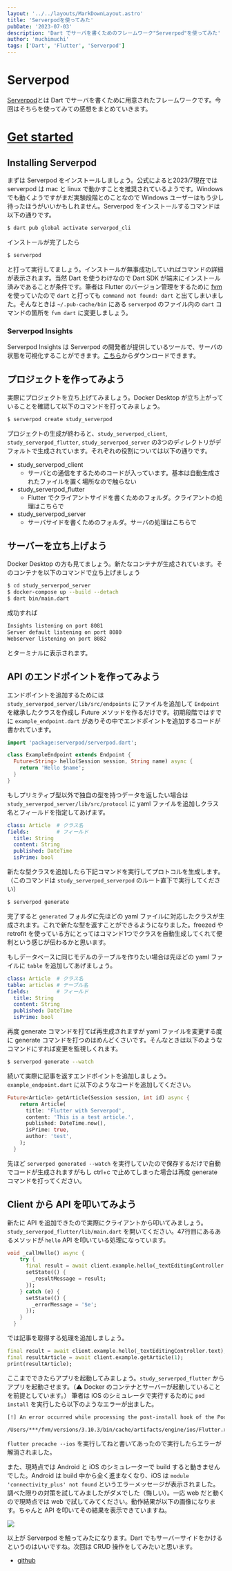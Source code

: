 ```yaml
---
layout: '../../layouts/MarkDownLayout.astro'
title: 'Serverpodを使ってみた'
pubDate: '2023-07-03'
description: 'Dart でサーバを書くためのフレームワーク"Serverpod"を使ってみた'
author: 'muchimuchi'
tags: ['Dart', 'Flutter', 'Serverpod']
---
```


# Serverpod
[Serverpod](https://serverpod.dev/)とは Dart でサーバを書くために用意されたフレームワークです。今回はそちらを使ってみての感想をまとめていきます。

# [Get started](https://docs.serverpod.dev/)
## Installing Serverpod
まずは Serverpod をインストールしましょう。公式によると2023/7現在では serverpod は mac と linux で動かすことを推奨されているようです。Windows でも動くようですがまだ実験段階とのことなので Windows ユーザーはもう少し待ったほうがいいかもしれません。Serverpod をインストールするコマンドは以下の通りです。

```bash
$ dart pub global activate serverpod_cli
```

インストールが完了したら

```bash
$ serverpod
```

と打って実行してましょう。インストールが無事成功していればコマンドの詳細が表示されます。当然 Dart を使うわけなので Dart SDK が端末にインストール済みであることが条件です。筆者は Flutter のバージョン管理をするために [fvm](https://fvm.app/) を使っていたので `dart` と打っても `command not found: dart` と出てしまいました。そんなときは `~/.pub-cache/bin` にある `serverpod` のファイル内の `dart` コマンドの箇所を `fvm dart` に変更しましょう。

### Serverpod Insights
Serverpod Insights は Serverpod の開発者が提供しているツールで、サーバの状態を可視化することができます。[こちら](https://docs.serverpod.dev/insights)からダウンロードできます。

## プロジェクトを作ってみよう
実際にプロジェクトを立ち上げてみましょう。Docker Desktop が立ち上がっていることを確認して以下のコマンドを打ってみましょう。

```bash
$ serverpod create study_serverpod
```
プロジェクトの生成が終わると、`study_serverpod_client`, `study_serverpod_flutter`, `study_serverpod_server` の3つのディレクトリがデフォルトで生成されています。それぞれの役割については以下の通りです。

- study_serverpod_client
  - サーバとの通信をするためのコードが入っています。基本は自動生成されたファイルを置く場所なので触らない
- study_serverpod_flutter
  - Flutter でクライアントサイドを書くためのフォルダ。クライアントの処理はこちらで
- study_serverpod_server
  - サーバサイドを書くためのフォルダ。サーバの処理はこちらで

## サーバーを立ち上げよう
Docker Desktop の方も見てましょう。新たなコンテナが生成されています。そのコンテナを以下のコマンドで立ち上げましょう

```bash
$ cd study_serverpod_server
$ docker-compose up --build --detach
$ dart bin/main.dart
```
成功すれば

```bash
Insights listening on port 8081
Server default listening on port 8080
Webserver listening on port 8082
```

とターミナルに表示されます。

## API のエンドポイントを作ってみよう
エンドポイントを追加するためには `study_serverpod_server/lib/src/endpoints` にファイルを追加して `Endpoint` を継承したクラスを作成し Future メソッドを作るだけです。初期段階ではすでに `example_endpoint.dart` がありその中でエンドポイントを追加するコードが書かれています。

```dart
import 'package:serverpod/serverpod.dart';

class ExampleEndpoint extends Endpoint {
  Future<String> hello(Session session, String name) async {
    return 'Hello $name';
  }
}
```

もしプリミティブ型以外で独自の型を持つデータを返したい場合は `study_serverpod_server/lib/src/protocol` に yaml ファイルを追加しクラス名とフィールドを指定してあげます。

```yaml
class: Article  # クラス名
fields:         # フィールド
  title: String
  content: String
  published: DateTime
  isPrime: bool
```

新たな型クラスを追加したら下記コマンドを実行してプロトコルを生成します。
（このコマンドは `study_serverpod_serverpod` のルート直下で実行してください）

```bash
$ serverpod generate
```

完了すると `generated` フォルダに先ほどの yaml ファイルに対応したクラスが生成されます。これで新たな型を返すことができるようになりました。freezed や retrofit を使っている方にとってはコマンド1つでクラスを自動生成してくれて便利という感じが伝わるかと思います。

もしデータベースに同じモデルのテーブルを作りたい場合は先ほどの yaml ファイルに `table` を追加してあげましょう。

```yaml
class: Article  # クラス名
table: articles # テーブル名
fields:         # フィールド
  title: String
  content: String
  published: DateTime
  isPrime: bool
```

再度 generate コマンドを打てば再生成されますが yaml ファイルを変更する度に generate コマンドを打つのはめんどくさいです。そんなときは以下のようなコマンドにすれば変更を監視しくれます。

```bash
$ serverpod generate --watch
```

続いて実際に記事を返すエンドポイントを追加しましょう。 `example_endpoint.dart` に以下のようなコードを追加してください。

```dart
Future<Article> getArticle(Session session, int id) async {
    return Article(
      title: 'Flutter with Serverpod',
      content: 'This is a test article.',
      published: DateTime.now(),
      isPrime: true,
      author: 'test',
    );
  }
```

先ほど `serverpod generated --watch` を実行していたので保存するだけで自動でコードが生成されますがもし ctrl+c で止めてしまった場合は再度 generate コマンドを打ってください。

## Client から API を叩いてみよう
新たに API を追加できたので実際にクライアントから叩いてみましょう。 `study_serverpod_flutter/lib/main.dart` を開いてください。47行目にあるあるメソッドが `hello` API を叩いている処理になっています。

```dart
void _callHello() async {
    try {
      final result = await client.example.hello(_textEditingController.text);
      setState(() {
        _resultMessage = result;
      });
    } catch (e) {
      setState(() {
        _errorMessage = '$e';
      });
    }
  }
```

では記事を取得する処理を追加しましょう。
```dart
final result = await client.example.hello(_textEditingController.text);
final resultArticle = await client.example.getArticle(1);
print(resultArticle);
```

ここまでできたらアプリを起動してみましょう。`study_serverpod_flutter` からアプリを起動させます。（⚠️ Docker のコンテナとサーバーが起動していることを前提としています。）
筆者は iOS のシミュレータで実行するために `pod install` を実行したら以下のようなエラーが出ました。

```bash
[!] An error occurred while processing the post-install hook of the Podfile.

/Users/***/fvm/versions/3.10.3/bin/cache/artifacts/engine/ios/Flutter.xcframework must exist. If you're running pod install manually, make sure "flutter precache --ios" is executed first
```

`flutter precache --ios` を実行してねと書いてあったので実行したらエラーが解消されました。

また、現時点では Android と iOS のシミュレーターで build すると動きませんでした。Android は build 中から全く進まなくなり、iOS は `module 'connectivity_plus' not found` というエラーメッセージが表示されました。調べた限りの対策を試してみましたがダメでした（悔しい）。一応 web だと動くので現時点では web で試してみてください。動作結果が以下の画像になります。ちゃんと API を叩いてその結果を表示できていますね。

<img src="https://res.cloudinary.com/dmrlpyjkl/image/upload/v1688294399/portfolio/blog/Next.js%E3%81%AEApp%20Router%E3%82%92%E8%A7%A6%E3%81%A3%E3%81%A6%E3%81%BF%E3%81%9F/%E3%82%B9%E3%82%AF%E3%83%AA%E3%83%BC%E3%83%B3%E3%82%B7%E3%83%A7%E3%83%83%E3%83%88_2023-07-02_19.39.48_sa9jce.png">

以上が Serverpod を触ってみたになります。Dart でもサーバーサイドをかけるというのはいいですね。次回は CRUD 操作をしてみたいと思います。

- [github](https://github.com/takerucam/study_serverpod)
